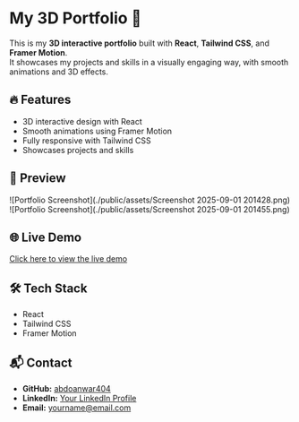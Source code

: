 # My 3D Portfolio 🚀

This is my **3D interactive portfolio** built with **React**, **Tailwind CSS**, and **Framer Motion**.  
It showcases my projects and skills in a visually engaging way, with smooth animations and 3D effects.  

## 🔥 Features
- 3D interactive design with React
- Smooth animations using Framer Motion
- Fully responsive with Tailwind CSS
- Showcases projects and skills

## 📸 Preview
![Portfolio Screenshot](./public/assets/Screenshot 2025-09-01 201428.png)
![Portfolio Screenshot](./public/assets/Screenshot 2025-09-01 201455.png)

## 🌐 Live Demo
[Click here to view the live demo](https://your-portfolio-link.vercel.app)

## 🛠️ Tech Stack
- React  
- Tailwind CSS  
- Framer Motion  

## 📬 Contact
- **GitHub:** [abdoanwar404](https://github.com/abdoanwar404)  
- **LinkedIn:** [Your LinkedIn Profile](https://linkedin.com/in/your-profile)  
- **Email:** yourname@email.com
